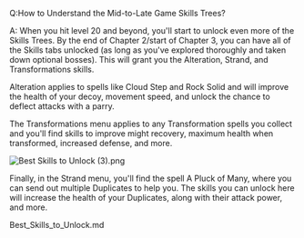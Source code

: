 Q:How to Understand the Mid-to-Late Game Skills Trees?

A:
When you hit level 20 and beyond, you'll start to unlock even more of the Skills Trees. By the end of Chapter 2/start of Chapter 3, you can have all of the Skills tabs unlocked (as long as you've explored thoroughly and taken down optional bosses). This will grant you the Alteration, Strand, and Transformations skills. 

Alteration applies to spells like Cloud Step and Rock Solid and will improve the health of your decoy, movement speed, and unlock the chance to deflect attacks with a parry. 

The Transformations menu applies to any Transformation spells you collect and you'll find skills to improve might recovery, maximum health when transformed, increased defense, and more. 

![Best Skills to Unlock \(3\).png](https://oyster.ignimgs.com/mediawiki/apis.ign.com/black-myth-wukong/5/54/Best_Skills_to_Unlock_%283%29.png)

Finally, in the Strand menu, you'll find the spell A Pluck of Many, where you can send out multiple Duplicates to help you. The skills you can unlock here will increase the health of your Duplicates, along with their attack power, and more. 

Best_Skills_to_Unlock.md